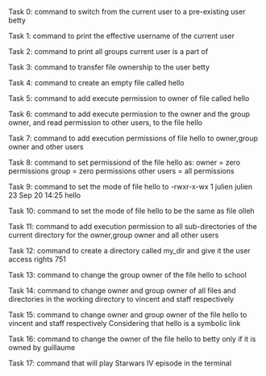 Task 0:
command to switch from the current user to a pre-existing user betty

Task 1:
command to print the effective username of the current user

Task 2:
command to print all groups current user is a part of

Task 3:
command to transfer file ownership to the user betty

Task 4:
command to create an empty file called hello

Task 5:
command to add execute permission to owner of file called hello

Task 6:
command to add execute permission to the owner and the group owner, and read permission to other users, to the file hello

Task 7:
command to add execution permissions of file hello to owner,group owner and other users

Task 8:
command to set permissiond of the file hello as:
owner = zero permissions
group = zero permissions
other users = all permissions

Task 9:
command to set the mode of file hello to -rwxr-x-wx 1 julien julien 23 Sep 20 14:25 hello

Task 10:
command to set the mode of file hello to be the same as file olleh

Task 11:
command to add execution permission to all sub-directories of the current directory for the owner,group owner and all other users

Task 12:
command to create a directory called my_dir and give it the user access rights 751

Task 13:
command to change the group owner of the file hello to school

Task 14:
command to change owner and group owner of all files and directories in the working directory to vincent and staff respectively

Task 15:
command to change owner and group owner of the file hello to vincent and staff respectively
Considering that hello is a symbolic link

Task 16:
command to change the owner of the file hello to betty only if it is owned by guillaume

Task 17:
command that will play Starwars IV episode in the terminal
